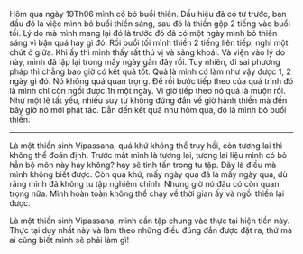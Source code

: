 Hôm qua ngày 19Th06 mình có bỏ buổi thiền.
Dấu hiệu đã có từ trước, ban đầu đó là việc mình bỏ buổi thiền sáng, sau đó là thiền gộp 2 tiếng vào buổi tối.
Lý do mà mình mang lại đó là trước đó đã có một ngày mình bỏ thiền sáng vì bận quá hay gì đó. Rồi buổi tối mình thiền 2 tiếng liên tiếp, nghỉ một chút ở giữa. Khi ấy thì mình thấy rất thú vị và sảng khoái.
Và viện vào lý do này, mình đã lặp lại trong mấy ngày gần đây rồi.
Tuy nhiên, đi sai phương pháp thì chẳng bao giờ có kết quả tốt. Quả là mình có làm như vậy được 1, 2 ngày gì đó. Nó không quá quan trọng.
Để rồi bước tiếp theo của quá trình đó là mình chỉ còn ngồi được 1h một ngày. Vì giờ tiếp theo nó quá là muộn rồi.
Như một lẽ tất yếu, nhiều suy tư không đứng đắn về giờ hành thiền mà đến bây giờ nó mới phát tác.
Dẫn đến kết quả như hôm qua, đó là mình bỏ buổi thiền.

---

Là một thiền sinh Vipassana, quá khứ không thể truy hồi, còn tương lai thì không thể đoán định.
Trước mắt mình là tương lai, tương lai liệu mình có bỏ hẳn bộ môn này hay không? hay sẽ tinh tấn trong tu tập. Đây là điều mà mình không biết được.
Còn quá khứ, mấy ngày qua đã là mấy ngày qua, dù rằng mình đã không tu tập nghiêm chỉnh. Nhưng giờ nó đâu có còn quan trọng nữa. Mình hoàn toàn không thể chạy về thời gian ấy và ngồi thiền lại được.

Là một thiền sinh Vipassana, mình cần tập chung vào thực tại hiện tiền này. Thực tại duy nhất này và làm theo những điều đúng đắn được đặt ra, thứ mà ai cũng biết mình sẽ phải làm gì!